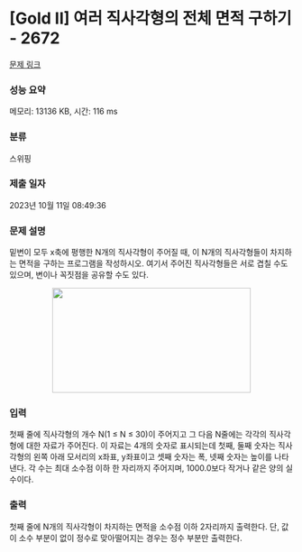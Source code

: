 # [Gold II] 여러 직사각형의 전체 면적 구하기 - 2672 

[문제 링크](https://www.acmicpc.net/problem/2672) 

### 성능 요약

메모리: 13136 KB, 시간: 116 ms

### 분류

스위핑

### 제출 일자

2023년 10월 11일 08:49:36

### 문제 설명

<p>밑변이 모두 x축에 평행한 N개의 직사각형이 주어질 때, 이 N개의 직사각형들이 차지하는 면적을 구하는 프로그램을 작성하시오. 여기서 주어진 직사각형들은 서로 겹칠 수도 있으며, 변이나 꼭짓점을 공유할 수도 있다.</p>

<p style="text-align: center;"><img alt="" src="https://www.acmicpc.net/upload/images/3hUW3YtZzHC.gif" style="height:186px; width:352px"></p>

### 입력 

 <p>첫째 줄에 직사각형의 개수 N(1 ≤ N ≤ 30)이 주어지고 그 다음 N줄에는 각각의 직사각형에 대한 자료가 주어진다. 이 자료는 4개의 숫자로 표시되는데 첫째, 둘째 숫자는 직사각형의 왼쪽 아래 모서리의 x좌표, y좌표이고 셋째 숫자는 폭, 넷째 숫자는 높이를 나타낸다. 각 수는 최대 소수점 이하 한 자리까지 주어지며, 1000.0보다 작거나 같은 양의 실수이다.</p>

### 출력 

 <p>첫째 줄에 N개의 직사각형이 차지하는 면적을 소수점 이하 2자리까지 출력한다. 단, 값이 소수 부분이 없이 정수로 맞아떨어지는 경우는 정수 부분만 출력한다.</p>

